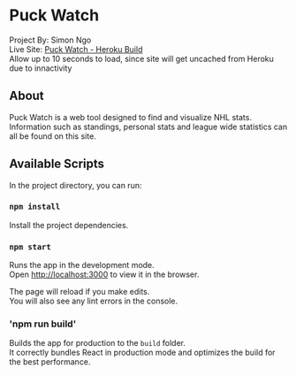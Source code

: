 # Puck Watch
Project By: Simon Ngo<br />
Live Site: [Puck Watch - Heroku Build](https://puckwatchv1.herokuapp.com/)<br />
Allow up to 10 seconds to load, since site will get uncached from Heroku due to innactivity

## About

Puck Watch is a web tool designed to find and visualize NHL stats.<br />
Information such as standings, personal stats and league wide statistics can all be found on this site.

## Available Scripts

In the project directory, you can run:

### `npm install`

Install the project dependencies.

### `npm start`

Runs the app in the development mode.<br />
Open [http://localhost:3000](http://localhost:3000) to view it in the browser.

The page will reload if you make edits.<br />
You will also see any lint errors in the console.

### 'npm run build'

Builds the app for production to the `build` folder.\
It correctly bundles React in production mode and optimizes the build for the best performance.